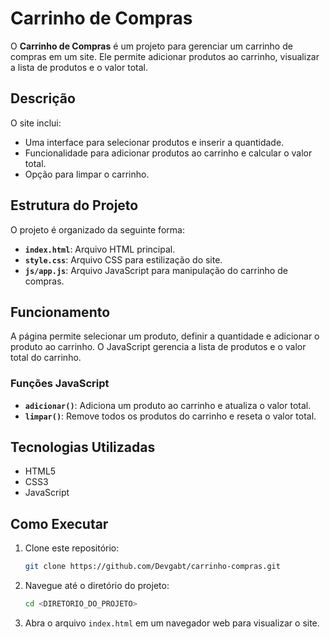 # Carrinho de Compras

O **Carrinho de Compras** é um projeto para gerenciar um carrinho de compras em um site. Ele permite adicionar produtos ao carrinho, visualizar a lista de produtos e o valor total.

## Descrição

O site inclui:
- Uma interface para selecionar produtos e inserir a quantidade.
- Funcionalidade para adicionar produtos ao carrinho e calcular o valor total.
- Opção para limpar o carrinho.

## Estrutura do Projeto

O projeto é organizado da seguinte forma:
- **`index.html`**: Arquivo HTML principal.
- **`style.css`**: Arquivo CSS para estilização do site.
- **`js/app.js`**: Arquivo JavaScript para manipulação do carrinho de compras.

## Funcionamento

A página permite selecionar um produto, definir a quantidade e adicionar o produto ao carrinho. O JavaScript gerencia a lista de produtos e o valor total do carrinho. 

### Funções JavaScript

- **`adicionar()`**: Adiciona um produto ao carrinho e atualiza o valor total.
- **`limpar()`**: Remove todos os produtos do carrinho e reseta o valor total.

## Tecnologias Utilizadas

- HTML5
- CSS3
- JavaScript

## Como Executar

1. Clone este repositório:
    ```bash
    git clone https://github.com/Devgabt/carrinho-compras.git
    ```
2. Navegue até o diretório do projeto:
    ```bash
    cd <DIRETORIO_DO_PROJETO>
    ```
3. Abra o arquivo `index.html` em um navegador web para visualizar o site.
